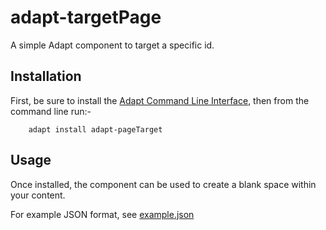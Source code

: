 adapt-targetPage
===================

A simple Adapt component to target a specific id.

Installation
------------

First, be sure to install the [Adapt Command Line Interface](https://github.com/cajones/adapt-cli), then from the command line run:-

		adapt install adapt-pageTarget

Usage
-----
Once installed, the component can be used to create a blank space within your content.

For example JSON format, see [example.json](https://github.com/adaptlearning/adapt-contrib-blank/blob/master/example.json)
